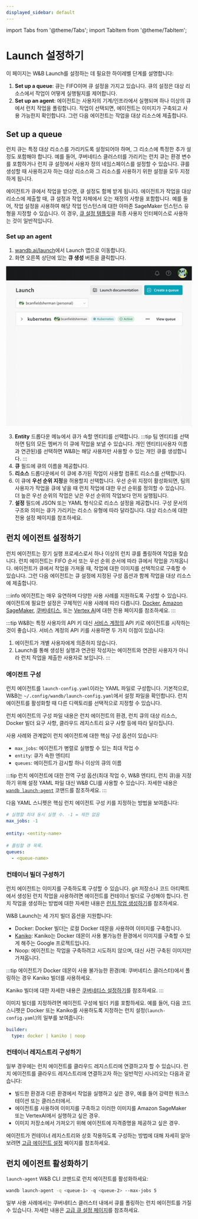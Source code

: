 ```yaml
---
displayed_sidebar: default
---
```

import Tabs from '@theme/Tabs';
import TabItem from '@theme/TabItem';

# Launch 설정하기

이 페이지는 W&B Launch를 설정하는 데 필요한 하이레벨 단계를 설명합니다:

1. **Set up a queue**: 큐는 FIFO이며 큐 설정을 가지고 있습니다. 큐의 설정은 대상 리소스에서 작업이 어떻게 실행될지를 제어합니다.
2. **Set up an agent**: 에이전트는 사용자의 기계/인프라에서 실행되며 하나 이상의 큐에서 런치 작업을 폴링합니다. 작업이 선택되면, 에이전트는 이미지가 구축되고 사용 가능한지 확인합니다. 그런 다음 에이전트는 작업을 대상 리소스에 제출합니다.

## Set up a queue
런치 큐는 특정 대상 리소스를 가리키도록 설정되어야 하며, 그 리소스에 특정한 추가 설정도 포함해야 합니다. 예를 들어, 쿠버네티스 클러스터를 가리키는 런치 큐는 환경 변수를 포함하거나 런치 큐 설정에서 사용자 정의 네임스페이스를 설정할 수 있습니다. 큐를 생성할 때 사용하고자 하는 대상 리소스와 그 리소스를 사용하기 위한 설정을 모두 지정하게 됩니다.

에이전트가 큐에서 작업을 받으면, 큐 설정도 함께 받게 됩니다. 에이전트가 작업을 대상 리소스에 제출할 때, 큐 설정과 작업 자체에서 오는 재정의 사항을 포함합니다. 예를 들어, 작업 설정을 사용하여 해당 작업 인스턴스에 대한 아마존 SageMaker 인스턴스 유형을 지정할 수 있습니다. 이 경우, [큐 설정 템플릿](./setup-queue-advanced.md#configure-queue-template)을 최종 사용자 인터페이스로 사용하는 것이 일반적입니다.

### Set up an agent
1. [wandb.ai/launch](https://wandb.ai/launch)에서 Launch 앱으로 이동합니다.
2. 화면 오른쪽 상단에 있는 **큐 생성** 버튼을 클릭합니다.

![](/images/launch/create-queue.gif)

3. **Entity** 드롭다운 메뉴에서 큐가 속할 엔티티를 선택합니다.
  :::tip
  팀 엔티티를 선택하면 팀의 모든 멤버가 이 큐에 작업을 보낼 수 있습니다. 개인 엔티티(사용자 이름과 연관된)를 선택하면 W&B는 해당 사용자만 사용할 수 있는 개인 큐를 생성합니다.
  :::
4. **큐** 필드에 큐의 이름을 제공합니다.
5. **리소스** 드롭다운에서 이 큐에 추가된 작업이 사용할 컴퓨트 리소스를 선택합니다.
6. 이 큐에 **우선 순위 지정**을 허용할지 선택합니다. 우선 순위 지정이 활성화되면, 팀의 사용자가 작업을 큐에 넣을 때 런치 작업에 대한 우선 순위를 정의할 수 있습니다. 더 높은 우선 순위의 작업은 낮은 우선 순위의 작업보다 먼저 실행됩니다.
7. **설정** 필드에 JSON 또는 YAML 형식으로 리소스 설정을 제공합니다. 구성 문서의 구조와 의미는 큐가 가리키는 리소스 유형에 따라 달라집니다. 대상 리소스에 대한 전용 설정 페이지를 참조하세요.

## 런치 에이전트 설정하기
런치 에이전트는 장기 실행 프로세스로서 하나 이상의 런치 큐를 폴링하여 작업을 찾습니다. 런치 에이전트는 FIFO 순서 또는 우선 순위 순서에 따라 큐에서 작업을 가져옵니다. 에이전트가 큐에서 작업을 가져올 때, 작업에 대한 이미지를 선택적으로 구축할 수 있습니다. 그런 다음 에이전트는 큐 설정에 지정된 구성 옵션과 함께 작업을 대상 리소스에 제출합니다.



:::info
에이전트는 매우 유연하며 다양한 사용 사례를 지원하도록 구성할 수 있습니다. 에이전트에 필요한 설정은 구체적인 사용 사례에 따라 다릅니다. [Docker](./setup-launch-docker.md), [Amazon SageMaker](./setup-launch-sagemaker.md), [쿠버네티스](./setup-launch-kubernetes.md), 또는 [Vertex AI](./setup-vertex.md)에 대한 전용 페이지를 참조하세요.
:::

:::tip
W&B는 특정 사용자의 API 키 대신 [서비스 계정의](https://docs.wandb.ai/guides/technical-faq/general#what-is-a-service-account-and-why-is-it-useful) API 키로 에이전트를 시작하는 것이 좋습니다. 서비스 계정의 API 키를 사용하면 두 가지 이점이 있습니다:
1. 에이전트가 개별 사용자에게 의존하지 않습니다.
2. Launch를 통해 생성된 실행과 연관된 작성자는 에이전트와 연관된 사용자가 아니라 런치 작업을 제출한 사용자로 보입니다.
:::

### 에이전트 구성
런치 에이전트를 `launch-config.yaml`이라는 YAML 파일로 구성합니다. 기본적으로, W&B는 `~/.config/wandb/launch-config.yaml`에서 설정 파일을 확인합니다. 런치 에이전트를 활성화할 때 다른 디렉토리를 선택적으로 지정할 수 있습니다.

런치 에이전트의 구성 파일 내용은 런치 에이전트의 환경, 런치 큐의 대상 리소스, Docker 빌더 요구 사항, 클라우드 레지스트리 요구 사항 등에 따라 달라집니다.

사용 사례와 관계없이 런치 에이전트에 대한 핵심 구성 옵션이 있습니다:
* `max_jobs`: 에이전트가 병렬로 실행할 수 있는 최대 작업 수
* `entity`: 큐가 속한 엔티티
* `queues`: 에이전트가 감시할 하나 이상의 큐의 이름

:::tip
런치 에이전트에 대한 전역 구성 옵션(최대 작업 수, W&B 엔티티, 런치 큐)을 지정하기 위해 설정 YAML 파일 대신 W&B CLI를 사용할 수 있습니다. 자세한 내용은 [`wandb launch-agent`](../../ref/cli/wandb-launch-agent.md) 코맨드를 참조하세요.
:::


다음 YAML 스니펫은 핵심 런치 에이전트 구성 키를 지정하는 방법을 보여줍니다:

```yaml title="launch-config.yaml"
# 실행할 최대 동시 실행 수. -1 = 제한 없음
max_jobs: -1

entity: <entity-name>

# 폴링할 큐 목록.
queues:
  - <queue-name>
```

### 컨테이너 빌더 구성하기
런치 에이전트는 이미지를 구축하도록 구성할 수 있습니다. git 저장소나 코드 아티팩트에서 생성된 런치 작업을 사용하려면 에이전트를 컨테이너 빌더로 구성해야 합니다. 런치 작업을 생성하는 방법에 대한 자세한 내용은 [런치 작업 생성하기](./create-launch-job.md)를 참조하세요.

W&B Launch는 세 가지 빌더 옵션을 지원합니다:

* Docker: Docker 빌더는 로컬 Docker 데몬을 사용하여 이미지를 구축합니다.
* [Kaniko](https://github.com/GoogleContainerTools/kaniko): Kaniko는 Docker 데몬이 사용 불가능한 환경에서 이미지를 구축할 수 있게 해주는 Google 프로젝트입니다.
* Noop: 에이전트는 작업을 구축하려고 시도하지 않으며, 대신 사전 구축된 이미지만 가져옵니다.

:::tip
에이전트가 Docker 데몬이 사용 불가능한 환경(예: 쿠버네티스 클러스터)에서 폴링하는 경우 Kaniko 빌더를 사용하세요.

Kaniko 빌더에 대한 자세한 내용은 [쿠버네티스 설정하기](./setup-launch-kubernetes.md)를 참조하세요.
:::

이미지 빌더를 지정하려면 에이전트 구성에 빌더 키를 포함하세요. 예를 들어, 다음 코드 스니펫은 Docker 또는 Kaniko를 사용하도록 지정하는 런치 설정(`launch-config.yaml`)의 일부를 보여줍니다:

```yaml title="launch-config.yaml"
builder:
  type: docker | kaniko | noop
```

### 컨테이너 레지스트리 구성하기
일부 경우에는 런치 에이전트를 클라우드 레지스트리에 연결하고자 할 수 있습니다. 런치 에이전트를 클라우드 레지스트리에 연결하고자 하는 일반적인 시나리오는 다음과 같습니다:

* 빌드한 환경과 다른 환경에서 작업을 실행하고 싶은 경우, 예를 들어 강력한 워크스테이션 또는 클러스터에서.
* 에이전트를 사용하여 이미지를 구축하고 이러한 이미지를 Amazon SageMaker 또는 VertexAI에서 실행하고 싶은 경우.
* 이미지 저장소에서 가져오기 위해 에이전트에 자격증명을 제공하고 싶은 경우.

에이전트가 컨테이너 레지스트리와 상호 작용하도록 구성하는 방법에 대해 자세히 알아보려면 [고급 에이전트 설정](./setup-agent-advanced.md) 페이지를 참조하세요.

## 런치 에이전트 활성화하기
`launch-agent` W&B CLI 코맨드로 런치 에이전트를 활성화하세요:

```bash
wandb launch-agent -q <queue-1> -q <queue-2> --max-jobs 5
```

일부 사용 사례에서는 쿠버네티스 클러스터 내에서 큐를 폴링하는 런치 에이전트를 가질 수 있습니다. 자세한 내용은 [고급 큐 설정 페이지](./setup-queue-advanced.md)를 참조하세요.